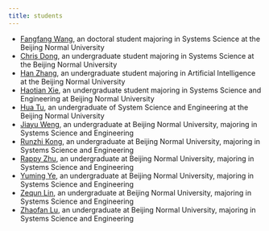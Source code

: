```yaml
---
title: students
---
```

* [Fangfang Wang](https://yingtangwebsite.netlify.app/author/fangfang-wang-%E7%8E%8B%E8%8A%B3%E8%8A%B3-joint/), an doctoral student majoring in Systems Science at the Beijing Normal University 
* [Chris Dong](https://yingtangwebsite.netlify.app/author/chris-dong/), an undergraduate student majoring in Systems Science at the Beijing Normal University
* [Han Zhang](https://yingtangwebsite.netlify.app/author/han-zhang-%E5%BC%A0%E6%B6%B5/), an undergraduate student majoring in Artificial Intelligence at the Beijing Normal University
* [Haotian Xie](https://yingtangwebsite.netlify.app/author/haotian-xie-%E8%B0%A2%E6%98%8A%E5%A4%A9/), an undergraduate student majoring in Systems Science and Engineering at Beijing Normal University
* [Hua Tu](https://yingtangwebsite.netlify.app/author/hua-tu-%E6%B6%82%E5%A9%B3/), an undergraduate of System Science and Engineering at the Beijing Normal University 
* [Jiayu Weng](https://yingtangwebsite.netlify.app/author/jiayu-weng-%E7%BF%81%E4%BD%B3%E9%92%B0/), an undergraduate at Beijing Normal University, majoring in Systems Science and Engineering
* [Runzhi Kong](https://yingtangwebsite.netlify.app/author/kong-runzhi-%E5%AD%94%E6%B6%A6%E8%87%B3/), an undergraduate at Beijing Normal University, majoring in Systems Science and Engineering
* [Rappy Zhu](https://yingtangwebsite.netlify.app/author/rappy-zhu-%E6%9C%B1%E6%AC%A3%E6%80%A1/), an undergraduate at Beijing Normal University, majoring in Systems Science and Engineering
* [Yuming Ye](https://yingtangwebsite.netlify.app/author/yuming-ye-%E5%8F%B6%E8%82%B2%E9%B8%A3/), an undergraduate at Beijing Normal University, majoring in Systems Science and Engineering
* [Zequn Lin](https://yingtangwebsite.netlify.app/author/zequn-lin-%E6%9E%97%E6%B3%BD%E7%BE%A4/), an undergraduate at Beijing Normal University, majoring in Systems Science and Engineering
* [Zhaofan Lu](https://yingtangwebsite.netlify.app/author/zhaofan-lu-%E5%8D%A2%E9%92%8A%E5%B8%86/), an undergraduate at Beijing Normal University, majoring in Systems Science and Engineering
